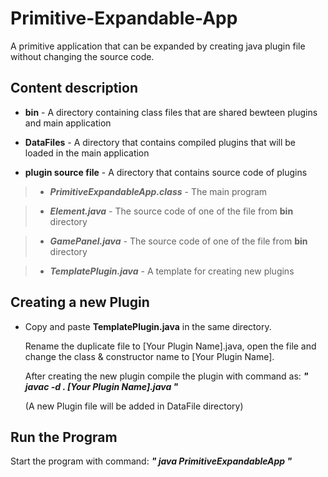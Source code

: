 # Primitive-Expandable-App
A primitive application that can be expanded by creating java plugin file without changing the source code.


<h2>Content description</h2>

* **bin** - A directory containing class files that are shared bewteen plugins and main application

* **DataFiles** - A directory that contains compiled plugins that will be loaded in the main application

* **plugin source file** - A directory that contains source code of plugins

> * _**PrimitiveExpandableApp.class**_ - The main program

> * _**Element.java**_ - The source code of one of the file from **bin** directory

> * _**GamePanel.java**_ - The source code of one of the file from **bin** directory

> * _**TemplatePlugin.java**_ - A template for creating new plugins

<h2> Creating a new Plugin </h2>

* Copy and paste **TemplatePlugin.java** in the same directory.
  
  Rename the duplicate file to [Your Plugin Name].java, open the file and change the class & constructor name to [Your Plugin Name].

  After creating the new plugin compile the plugin with command as: _**" javac -d . [Your Plugin Name].java "**_
  
  (A new Plugin file will be added in DataFile directory)
  
<h2> Run the Program </h2>
  
  Start the program with command: _**" java PrimitiveExpandableApp "**_
